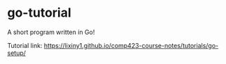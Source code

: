 # go-tutorial
A short program written in Go!

Tutorial link: https://lixiny1.github.io/comp423-course-notes/tutorials/go-setup/